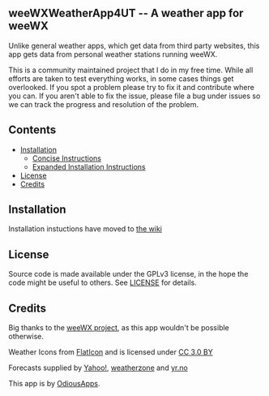 ## weeWXWeatherApp4UT -- A weather app for weeWX

Unlike general weather apps, which get data from third party websites, this app gets data from personal weather stations running weeWX.

This is a community maintained project that I do in my free time. While all efforts are taken to test everything works, in some cases things get overlooked. If you spot a problem please try to fix it and contribute where you can. If you aren't able to fix the issue, please file a bug under issues so we can track the progress and resolution of the problem.

## Contents

 - [Installation](https://github.com/evilbunny2008/weeWXWeatherApp/wiki)
   - [Concise Instructions](https://github.com/evilbunny2008/weeWXWeatherApp/wiki#concise-instructions)
   - [Expanded Installation Instructions](https://github.com/evilbunny2008/weeWXWeatherApp/wiki#expanded-installation-instructions)
 - [License](#license)
 - [Credits](#credits)

## Installation

Installation instuctions have moved to [the wiki](https://github.com/evilbunny2008/weeWXWeatherApp/wiki/home)

## License

Source code is made available under the GPLv3 license, in the hope the code might be useful to others. See [LICENSE](LICENSE) for details.

## Credits

Big thanks to the [weeWX project](http://weeWX.com), as this app wouldn't be possible otherwise.

Weather Icons from [FlatIcon](https://www.flaticon.com) and is licensed under [CC 3.0 BY](http://creativecommons.org/licenses/by/3.0/)

Forecasts supplied by [Yahoo!](https://www.yahoo.com/?ilc=401), [weatherzone](https://weatherzone.com.au) and [yr.no](https://hjelp.yr.no/hc/en-us/articles/360001940793-Free-weather-data-service-from-Yr)

This app is by [OdiousApps](https://odiousapps.com).
